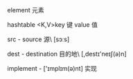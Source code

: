 <E>element 元素

hashtable <K,V>key 键  value 值

src - source 源\ [sɔːs]

dest - destination 目的地\ [,destɪ'neɪʃ\(ə\)n]

implement - ['ɪmplɪm(ə)nt]  实现
